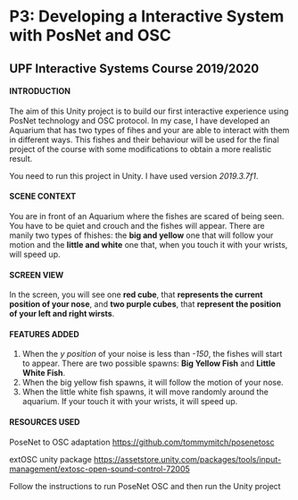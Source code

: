 # P3: Developing a Interactive System with PosNet and OSC
## UPF Interactive Systems Course 2019/2020

#### INTRODUCTION
The aim of this Unity project is to build our first interactive experience using PosNet technology and OSC protocol. In my case, I have developed an Aquarium that has two types of fihes and your are able to interact with them in different ways.
This fishes and their behaviour will be used for the final project of the course with some modifications to obtain a more realistic result.

You need to run this project in Unity. I have used version *2019.3.7f1*.
#### SCENE CONTEXT
You are in front of an Aquarium where the fishes are scared of being seen. You have to be quiet and crouch and the fishes will appear. There are manily two types of fhishes: the **big and yellow** one that will follow your motion and the **little and white** one that, when you touch it with your wrists, will speed up.
#### SCREEN VIEW
In the screen, you will see one **red cube**, that **represents the current position of your nose**, and **two purple cubes**, that **represent the position of your left and right wirsts**.
#### FEATURES ADDED
  1. When the *y position* of your noise is less than *-150*, the fishes will start to appear. There are two possible spawns: **Big          Yellow Fish** and **Little White Fish**.
  2. When the big yellow fish spawns, it will follow the motion of your nose.
  3. When the little white fish spawns, it will move randomly around the aquarium. If your touch it with your wrists, it will speed up.

#### RESOURCES USED
PoseNet to OSC adaptation
https://github.com/tommymitch/posenetosc 

extOSC unity package
https://assetstore.unity.com/packages/tools/input-management/extosc-open-sound-control-72005

Follow the instructions to run PoseNet OSC and then run the Unity project
